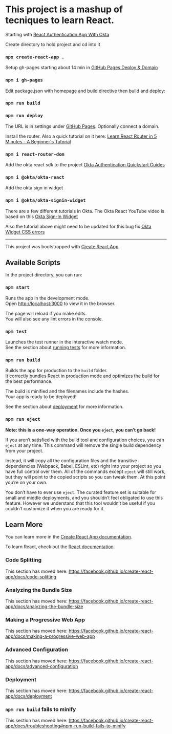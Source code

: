 # This project is a mashup of tecniques to learn React.
Starting with [React Authentication App With Okta](https://www.youtube.com/watch?v=5j4FXMQBzmg)

Create directory to hold project and cd into it

### `npx create-react-app .`

Setup gh-pages starting about 14 min in [GitHub Pages Deploy & Domain](https://www.youtube.com/watch?v=SKXkC4SqtRk)

### `npm i gh-pages`

Edit package.json with homepage and build directive then build and deploy:

### `npm run build`
### `npm run deploy`

The URL is in settings under [GitHub Pages](https://snyarde.github.io/okta_yarde_staff_portal/). Optionally connect a domain.

Install the router. Also a quick tutorial on it here: [Learn React Router in 5 Minutes - A Beginner's Tutorial](https://www.freecodecamp.org/news/react-router-in-5-minutes/)

### `npm i react-router-dom`

Add the okta react sdk to the project [Okta Authentication Quickstart Guides](https://developer.okta.com/quickstart/#/react/nodejs/express)

### `npm i @okta/okta-react`

Add the okta sign in widget

### `npm i @okta/okta-signin-widget`

There are a few different tutorials in Okta. The Okta React YouTube video is based on this [Okta Sign-In Widget](https://developer.okta.com/code/react/okta_react_sign-in_widget/)

Also the tutorial above might need to be updated for this bug fix [Okta Widget CSS errors](https://devforum.okta.com/t/okta-widget-css-errors/5827)

----------

This project was bootstrapped with [Create React App](https://github.com/facebook/create-react-app).

## Available Scripts

In the project directory, you can run:

### `npm start`

Runs the app in the development mode.<br />
Open [http://localhost:3000](http://localhost:3000) to view it in the browser.

The page will reload if you make edits.<br />
You will also see any lint errors in the console.

### `npm test`

Launches the test runner in the interactive watch mode.<br />
See the section about [running tests](https://facebook.github.io/create-react-app/docs/running-tests) for more information.

### `npm run build`

Builds the app for production to the `build` folder.<br />
It correctly bundles React in production mode and optimizes the build for the best performance.

The build is minified and the filenames include the hashes.<br />
Your app is ready to be deployed!

See the section about [deployment](https://facebook.github.io/create-react-app/docs/deployment) for more information.

### `npm run eject`

**Note: this is a one-way operation. Once you `eject`, you can’t go back!**

If you aren’t satisfied with the build tool and configuration choices, you can `eject` at any time. This command will remove the single build dependency from your project.

Instead, it will copy all the configuration files and the transitive dependencies (Webpack, Babel, ESLint, etc) right into your project so you have full control over them. All of the commands except `eject` will still work, but they will point to the copied scripts so you can tweak them. At this point you’re on your own.

You don’t have to ever use `eject`. The curated feature set is suitable for small and middle deployments, and you shouldn’t feel obligated to use this feature. However we understand that this tool wouldn’t be useful if you couldn’t customize it when you are ready for it.

## Learn More

You can learn more in the [Create React App documentation](https://facebook.github.io/create-react-app/docs/getting-started).

To learn React, check out the [React documentation](https://reactjs.org/).

### Code Splitting

This section has moved here: https://facebook.github.io/create-react-app/docs/code-splitting

### Analyzing the Bundle Size

This section has moved here: https://facebook.github.io/create-react-app/docs/analyzing-the-bundle-size

### Making a Progressive Web App

This section has moved here: https://facebook.github.io/create-react-app/docs/making-a-progressive-web-app

### Advanced Configuration

This section has moved here: https://facebook.github.io/create-react-app/docs/advanced-configuration

### Deployment

This section has moved here: https://facebook.github.io/create-react-app/docs/deployment

### `npm run build` fails to minify

This section has moved here: https://facebook.github.io/create-react-app/docs/troubleshooting#npm-run-build-fails-to-minify
